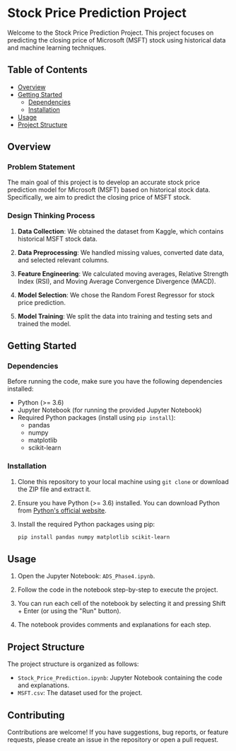 
# Stock Price Prediction Project

Welcome to the Stock Price Prediction Project. This project focuses on predicting the closing price of Microsoft (MSFT) stock using historical data and machine learning techniques.

## Table of Contents

- [Overview](#overview)
- [Getting Started](#getting-started)
  - [Dependencies](#dependencies)
  - [Installation](#installation)
- [Usage](#usage)
- [Project Structure](#project-structure)


## Overview

### Problem Statement

The main goal of this project is to develop an accurate stock price prediction model for Microsoft (MSFT) based on historical stock data. Specifically, we aim to predict the closing price of MSFT stock.

### Design Thinking Process

1. **Data Collection**: We obtained the dataset from Kaggle, which contains historical MSFT stock data.

2. **Data Preprocessing**: We handled missing values, converted date data, and selected relevant columns.

3. **Feature Engineering**: We calculated moving averages, Relative Strength Index (RSI), and Moving Average Convergence Divergence (MACD).

4. **Model Selection**: We chose the Random Forest Regressor for stock price prediction.

5. **Model Training**: We split the data into training and testing sets and trained the model.

## Getting Started

### Dependencies

Before running the code, make sure you have the following dependencies installed:

- Python (>= 3.6)
- Jupyter Notebook (for running the provided Jupyter Notebook)
- Required Python packages (install using `pip install`):
  - pandas
  - numpy
  - matplotlib
  - scikit-learn

### Installation

1. Clone this repository to your local machine using `git clone` or download the ZIP file and extract it.

2. Ensure you have Python (>= 3.6) installed. You can download Python from [Python's official website](https://www.python.org/downloads/).

3. Install the required Python packages using pip:

   ```bash
   pip install pandas numpy matplotlib scikit-learn
   ```

## Usage

1. Open the Jupyter Notebook: `ADS_Phase4.ipynb`.

2. Follow the code in the notebook step-by-step to execute the project.

3. You can run each cell of the notebook by selecting it and pressing Shift + Enter (or using the "Run" button).

4. The notebook provides comments and explanations for each step.

## Project Structure

The project structure is organized as follows:

- `Stock_Price_Prediction.ipynb`: Jupyter Notebook containing the code and explanations.
- `MSFT.csv`: The dataset used for the project.

## Contributing

Contributions are welcome! If you have suggestions, bug reports, or feature requests, please create an issue in the repository or open a pull request.


